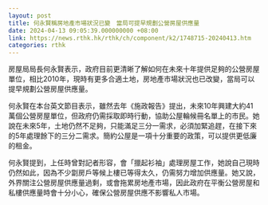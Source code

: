 ```yaml
---
layout: post
title: 何永賢稱房地產市場狀況已變　當局可提早規劃公營房屋供應量
date: 2024-04-13 09:05:39.000000000 +08:00
link: https://news.rthk.hk/rthk/ch/component/k2/1748715-20240413.htm
categories: rthk
---
```


房屋局局長何永賢表示，政府目前更清晰了解如何在未來十年提供足夠的公營房屋單位，相比2010年，現時有更多合適土地，房地產市場狀況也已改變，當局可以提早規劃公營房屋供應量。

何永賢在本台英文節目表示，雖然去年《施政報告》提出，未來10年興建大約41萬個公營房屋單位，但政府仍需採取即時行動，協助公屋輪候冊名單上的市民。她說在未來5年，土地仍然不足夠，只能滿足三分一需求，必須加緊追趕，在接下來的5年處理餘下的三分二需求。簡約公屋是一項十分重要的政策，可以提供更低廉的租金。

何永賢提到，上任時曾對記者形容，會「擸起衫袖」處理房屋工作，她說自己現時仍然如此，因為不少劏房戶等候上樓已等得太久，仍需努力增加供應量。她又說，外界關注公營房屋供應量過剩，或會拖累房地產市場，因此政府在平衡公營房屋和私樓供應量時會十分小心，確保公營房屋供應不影響私人市場。
